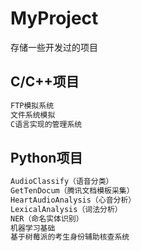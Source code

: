 # MyProject
存储一些开发过的项目

## C/C++项目
```bash
FTP模拟系统
文件系统模拟
C语言实现的管理系统
```

## Python项目
```bash
AudioClassify（语音分类）
GetTenDocum（腾讯文档模板采集）
HeartAudioAnalysis（心音分析）
LexicalAnalysis（词法分析）
NER（命名实体识别）
机器学习基础
基于树莓派的考生身份辅助核查系统
```

